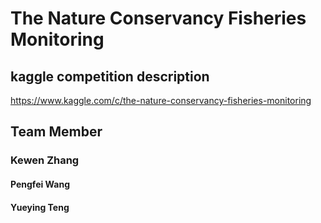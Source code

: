 # The Nature Conservancy Fisheries Monitoring
## kaggle competition description
https://www.kaggle.com/c/the-nature-conservancy-fisheries-monitoring

## Team Member 
### Kewen Zhang 
#### Pengfei Wang
#### Yueying Teng 


